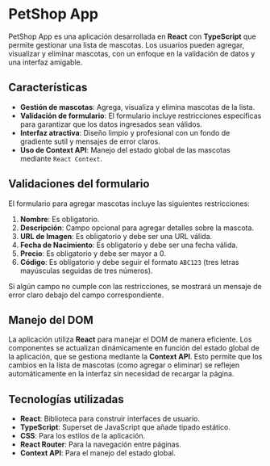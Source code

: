 # PetShop App

PetShop App es una aplicación desarrollada en **React** con **TypeScript** que permite gestionar una lista de mascotas. Los usuarios pueden agregar, visualizar y eliminar mascotas, con un enfoque en la validación de datos y una interfaz amigable.

## Características

- **Gestión de mascotas**: Agrega, visualiza y elimina mascotas de la lista.
- **Validación de formulario**: El formulario incluye restricciones específicas para garantizar que los datos ingresados sean válidos.
- **Interfaz atractiva**: Diseño limpio y profesional con un fondo de gradiente sutil y mensajes de error claros.
- **Uso de Context API**: Manejo del estado global de las mascotas mediante `React Context`.

## Validaciones del formulario

El formulario para agregar mascotas incluye las siguientes restricciones:

1. **Nombre**: Es obligatorio.
2. **Descripción**: Campo opcional para agregar detalles sobre la mascota.
3. **URL de Imagen**: Es obligatorio y debe ser una URL válida.
4. **Fecha de Nacimiento**: Es obligatorio y debe ser una fecha válida.
5. **Precio**: Es obligatorio y debe ser mayor a 0.
6. **Código**: Es obligatorio y debe seguir el formato `ABC123` (tres letras mayúsculas seguidas de tres números).

Si algún campo no cumple con las restricciones, se mostrará un mensaje de error claro debajo del campo correspondiente.

## Manejo del DOM

La aplicación utiliza **React** para manejar el DOM de manera eficiente. Los componentes se actualizan dinámicamente en función del estado global de la aplicación, que se gestiona mediante la **Context API**. Esto permite que los cambios en la lista de mascotas (como agregar o eliminar) se reflejen automáticamente en la interfaz sin necesidad de recargar la página.

## Tecnologías utilizadas

- **React**: Biblioteca para construir interfaces de usuario.
- **TypeScript**: Superset de JavaScript que añade tipado estático.
- **CSS**: Para los estilos de la aplicación.
- **React Router**: Para la navegación entre páginas.
- **Context API**: Para el manejo del estado global.
